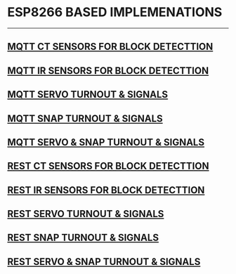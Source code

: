 # ESP8266 BASED IMPLEMENATIONS 

--- 

## [MQTT CT SENSORS FOR BLOCK DETECTTION ](esp8266-mqtt-ct-sensor/)

## [MQTT IR SENSORS FOR BLOCK DETECTTION](esp8266-mqtt-ir-sensor/)

## [MQTT SERVO TURNOUT & SIGNALS ](esp8266-mqtt-servoturnout-signals/)

## [MQTT SNAP TURNOUT & SIGNALS ](esp8266-mqtt-snapturnout-signals/)

## [MQTT SERVO & SNAP TURNOUT & SIGNALS ](esp8266-mqtt-servo-snap-turnout-signals/)

## [REST CT SENSORS FOR BLOCK DETECTTION](esp8266-rest-ct-sensor/)

## [REST IR SENSORS FOR BLOCK DETECTTION](esp8266-rest-ir-sensor/)

## [REST SERVO TURNOUT & SIGNALS ](esp8266-rest-servoturnout-signals/)

## [REST SNAP TURNOUT & SIGNALS ](esp8266-rest-snapturnout-signals/)

## [REST SERVO & SNAP TURNOUT & SIGNALS ](esp8266-rest-servo-snap-turnout-signals/)


